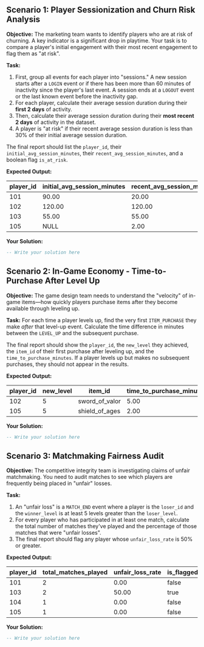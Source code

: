 ## Scenario 1: Player Sessionization and Churn Risk Analysis

**Objective:** The marketing team wants to identify players who are at risk of churning. A key indicator is a significant drop in playtime. Your task is to compare a player's initial engagement with their most recent engagement to flag them as "at risk".

**Task:**

1. First, group all events for each player into "sessions." A new session starts after a `LOGIN` event or if there has been more than 60 minutes of inactivity since the player's last event. A session ends at a `LOGOUT` event or the last known event before the inactivity gap.
2. For each player, calculate their average session duration during their **first 2 days** of activity.
3. Then, calculate their average session duration during their **most recent 2 days** of activity in the dataset.
4. A player is "at risk" if their recent average session duration is less than 30% of their initial average session duration.

The final report should list the `player_id`, their `initial_avg_session_minutes`, their `recent_avg_session_minutes`, and a boolean flag `is_at_risk`.

**Expected Output:**

| **player_id** | **initial_avg_session_minutes** | **recent_avg_session_minutes** | **is_at_risk** |
| ------------------- | ------------------------------------- | ------------------------------------ | -------------------- |
| 101                 | 90.00                                 | 20.00                                | true                 |
| 102                 | 120.00                                | 120.00                               | false                |
| 103                 | 55.00                                 | 55.00                                | false                |
| 105                 | NULL                                  | 2.00                                 | false                |

**Your Solution:**

```sql
-- Write your solution here
```

## Scenario 2: In-Game Economy - Time-to-Purchase After Level Up

**Objective:** The game design team needs to understand the "velocity" of in-game items—how quickly players purchase items after they become available through leveling up.

**Task:** For each time a player levels up, find the very first `ITEM_PURCHASE` they make *after* that level-up event. Calculate the time difference in minutes between the `LEVEL_UP` and the subsequent purchase.

The final report should show the `player_id`, the `new_level` they achieved, the `item_id` of their first purchase after leveling up, and the `time_to_purchase_minutes`. If a player levels up but makes no subsequent purchases, they should not appear in the results.

**Expected Output:**

| **player_id** | **new_level** | **item_id** | **time_to_purchase_minutes** |
| ------------------- | ------------------- | ----------------- | ---------------------------------- |
| 102                 | 5                   | sword_of_valor    | 5.00                               |
| 105                 | 5                   | shield_of_ages    | 2.00                               |

**Your Solution:**

```sql
-- Write your solution here
```

## Scenario 3: Matchmaking Fairness Audit

**Objective:** The competitive integrity team is investigating claims of unfair matchmaking. You need to audit matches to see which players are frequently being placed in "unfair" losses.

**Task:**

1. An "unfair loss" is a `MATCH_END` event where a player is the `loser_id` and the `winner_level` is at least 5 levels greater than the `loser_level`.
2. For every player who has participated in at least one match, calculate the total number of matches they've played and the percentage of those matches that were "unfair losses".
3. The final report should flag any player whose `unfair_loss_rate` is 50% or greater.

**Expected Output:**

| **player_id** | **total_matches_played** | **unfair_loss_rate** | **is_flagged** |
| ------------------- | ------------------------------ | -------------------------- | -------------------- |
| 101                 | 2                              | 0.00                       | false                |
| 103                 | 2                              | 50.00                      | true                 |
| 104                 | 1                              | 0.00                       | false                |
| 105                 | 1                              | 0.00                       | false                |

**Your Solution:**

```sql
-- Write your solution here
```
